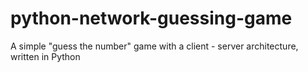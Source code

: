# python-network-guessing-game
A simple "guess the number" game with a client - server architecture, written in Python
